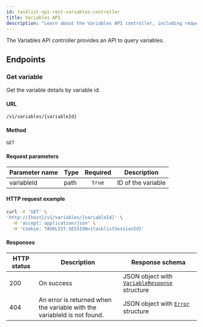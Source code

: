 ```yaml
---
id: tasklist-api-rest-variables-controller
title: Variables API
description: "Learn about the Variables API controller, including request parameters, and an HTTP request example."
---
```


The Variables API controller provides an API to query variables.

## Endpoints

### Get variable

Get the variable details by variable id.

#### URL

`/v1/variables/{variableId}`

#### Method

`GET`

#### Request parameters

| Parameter name | Type | Required | Description        |
| -------------- | ---- | :------: | ------------------ |
| variableId     | path |  `true`  | ID of the variable |

#### HTTP request example

```bash
curl -X 'GET' \
'http://{host}/v1/variables/{variableId}' \
  -H 'accept: application/json' \
  -H 'Cookie: TASKLIST-SESSION={tasklistSessionId}'
```

#### Responses

| HTTP status | Description                                                              | Response schema                                                                             |
| ----------- | ------------------------------------------------------------------------ | ------------------------------------------------------------------------------------------- |
| 200         | On success                                                               | JSON object with [`VariableResponse`](../schemas/responses/variable-response.mdx) structure |
| 404         | An error is returned when the variable with the variableId is not found. | JSON object with [`Error`](../schemas/responses/error-response.mdx) structure               |

